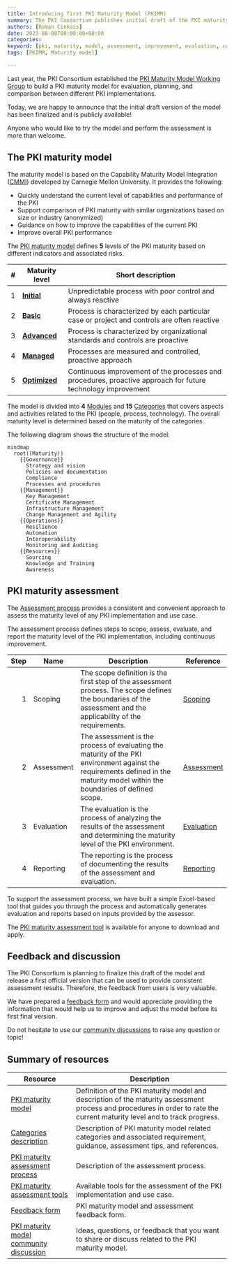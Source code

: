 ```yaml
---
title: Introducing first PKI Maturity Model (PKIMM)
summary: The PKI Consortium publishes initial draft of the PKI maturity model with related resources to help the industry build mature and future proof PKI including guidelines on how to evaluate the assessment and provide reporting to relying parties. The PKI maturity model is recognized as a standard for evaluation, planning, and comparison between different PKI implementations. In this blog post we are going to introduce the model.
authors: [Roman Cinkais]
date: 2023-08-08T08:00:00+00:00
categories:
keyword: [pki, maturity, model, assessment, improvement, evaluation, comparison, performance, capability, ability]
tags: [PKIMM, Maturity model]

---
```


Last year, the PKI Consortium established the [PKI Maturity Model Working Group](/wg/pkimm/) to build a PKI maturity model for evaluation, planning, and comparison between different PKI implementations.

Today, we are happy to announce that the initial draft version of the model has been finalized and is publicly available!

Anyone who would like to try the model and perform the assessment is more than welcome.

## The PKI maturity model

The maturity model is based on the Capability Maturity Model Integration ([CMMI](https://en.wikipedia.org/wiki/Capability_Maturity_Model_Integration)) developed by Carnegie Mellon University. It provides the following:

- Quickly understand the current level of capabilities and performance of the PKI
- Support comparison of PKI maturity with similar organizations based on size or industry (anonymized)
- Guidance on how to improve the capabilities of the current PKI
- Improve overall PKI performance

The [PKI maturity model](https://pkic.org/pkimm/model/) defines **5** levels of the PKI maturity based on different indicators and associated risks.

| # | **Maturity level**                                                                      | **Short description**                                                                                        |
|---|-----------------------------------------------------------------------------------------|--------------------------------------------------------------------------------------------------------------|
| 1 | **[Initial](https://pkic.org/pkimm/model/maturity-levels/#initial-maturity-level)**     | Unpredictable process with poor control and always reactive                                                  |
| 2 | **[Basic](https://pkic.org/pkimm/model/maturity-levels/#basic-maturity-level)**         | Process is characterized by each particular case or project and controls are often reactive                  |
| 3 | **[Advanced](https://pkic.org/pkimm/model/maturity-levels/#advanced-maturity-level)**   | Process is characterized by organizational standards and controls are proactive                              |
| 4 | **[Managed](https://pkic.org/pkimm/model/maturity-levels/#managed-maturity-level)**     | Processes are measured and controlled, proactive approach                                                    |
| 5 | **[Optimized](https://pkic.org/pkimm/model/maturity-levels/#optimized-maturity-level)** | Continuous improvement of the processes and procedures, proactive approach for future technology improvement |

The model is divided into **4** [Modules](https://pkic.org/pkimm/model/maturity-modules/) and **15** [Categories](https://pkic.org/pkimm/model/maturity-categories) that covers aspects and activities related to the PKI (people, process, technology). The overall maturity level is determined based on the maturity of the categories.

The following diagram shows the structure of the model:

```mermaid
mindmap
  root((Maturity))
    {{Governance}}
      Strategy and vision
      Policies and documentation
      Compliance
      Processes and procedures
    {{Management}}
      Key Management
      Certificate Management
      Infrastructure Management
      Change Management and Agility
    {{Operations}}
      Resilience
      Automation
      Interoperability
      Monitoring and Auditing
    {{Resources}}
      Sourcing
      Knowledge and Training
      Awareness
```

## PKI maturity assessment

The [Assessment process](/pkimm/assessment/) provides a consistent and convenient approach to assess the maturity level of any PKI implementation and use case.

The assessment process defines steps to scope, assess, evaluate, and report the maturity level of the PKI implementation, including continuous improvement.

| Step | Name       | Description                                                                                                                                                                    | Reference                                                   |
|-----:|------------|--------------------------------------------------------------------------------------------------------------------------------------------------------------------------------|-------------------------------------------------------------|
|    1 | Scoping    | The scope definition is the first step of the assessment process. The scope defines the boundaries of the assessment and the applicability of the requirements.                | [Scoping](/pkimm/assessment/scoping/)                       |
|    2 | Assessment | The assessment is the process of evaluating the maturity of the PKI environment against the requirements defined in the maturity model within the boundaries of defined scope. | [Assessment](/pkimm/assessment/assessment/)                 |
|    3 | Evaluation | The evaluation is the process of analyzing the results of the assessment and determining the maturity level of the PKI environment.                                            | [Evaluation](/pkimm/assessment/evaluation/)                 |
|    4 | Reporting  | The reporting is the process of documenting the results of the assessment and evaluation.                                                                                      | [Reporting](/pkimm/assessment/reporting/)                   |

To support the assessment process, we have built a simple Excel-based tool that guides you through the process and automatically generates evaluation and reports based on inputs provided by the assessor.

The [PKI maturity assessment tool](https://docs.google.com/spreadsheets/d/1B232VV05YGNH28kbixmI7SSd3LTuns2C/edit?usp=drive_link&ouid=102943605657406341516&rtpof=true&sd=true) is available for anyone to download and apply.

## Feedback and discussion

The PKI Consortium is planning to finalize this draft of the model and release a first official version that can be used to provide consistent assessment results.
Therefore, the feedback from users is very valuable.

We have prepared a [feedback form](https://forms.gle/MLsD9LT9uQZceb5r5) and would appreciate providing the information that would help us to improve and adjust the model before its first final version.

Do not hesitate to use our [community discussions](https://github.com/orgs/pkic/discussions/categories/pki-maturity-model-pkimm) to raise any question or topic!

## Summary of resources

| Resource                                                                                                                | Description                                                                                                                                                               |
|-------------------------------------------------------------------------------------------------------------------------|---------------------------------------------------------------------------------------------------------------------------------------------------------------------------|
| [PKI maturity model](/pkimm/model/)                                                                                     | Definition of the PKI maturity model and description of the maturity assessment process and procedures in order to rate the current maturity level and to track progress. |
| [Categories description](/pkimm/categories/)                                                                            | Description of PKI maturity model related categories and associated requirement, guidance, assessment tips, and references.                                               |
| [PKI maturity assessment process](/pkimm/assessment/)                                                                   | Description of the assessment process.                                                                                                                                    |
| [PKI maturity assessment tools](/pkimm/tools/)                                                                          | Available tools for the assessment of the PKI implementation and use case.                                                                                                |
| [Feedback form](https://forms.gle/7CgvuNoxaiTYbtK29)                                                                    | PKI maturity model and assessment feedback form.                                                                                                                          |
| [PKI maturity model community discussion](https://github.com/orgs/pkic/discussions/categories/pki-maturity-model-pkimm) | Ideas, questions, or feedback that you want to share or discuss related to the PKI maturity model.                                                                        |

